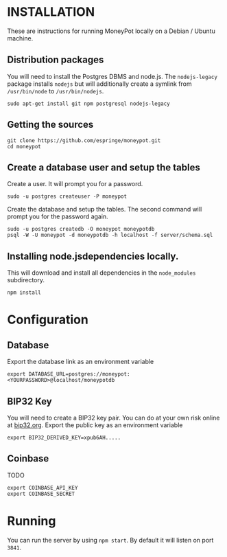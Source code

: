 INSTALLATION
============

These are instructions for running MoneyPot locally on a Debian / Ubuntu machine.

Distribution packages
---------------------

You will need to install the Postgres DBMS and node.js. The `nodejs-legacy`
package installs `nodejs` but will additionally create a symlink from
`/usr/bin/node` to `/usr/bin/nodejs`.

    sudo apt-get install git npm postgresql nodejs-legacy

Getting the sources
-------------------

    git clone https://github.com/espringe/moneypot.git
    cd moneypot

Create a database user and setup the tables
-------------------------------------------

Create a user. It will prompt you for a password.

    sudo -u postgres createuser -P moneypot

Create the database and setup the tables. The second command will prompt you
for the password again.

    sudo -u postgres createdb -O moneypot moneypotdb
    psql -W -U moneypot -d moneypotdb -h localhost -f server/schema.sql

Installing node.jsdependencies locally.
---------------------------------------

This will download and install all dependencies in the `node_modules` subdirectory.

    npm install


Configuration
=============

Database
--------

Export the database link as an environment variable

    export DATABASE_URL=postgres://moneypot:<YOURPASSWORD>@localhost/moneypotdb

BIP32 Key
---------

You will need to create a BIP32 key pair. You can do at your own risk online at [bip32.org](http://bip32.org/). Export the public key as an environment variable

    export BIP32_DERIVED_KEY=xpub6AH.....

Coinbase
--------

TODO

    export COINBASE_API_KEY
    export COINBASE_SECRET

Running
=======

You can run the server by using `npm start`. By default it will listen on port `3841`.
